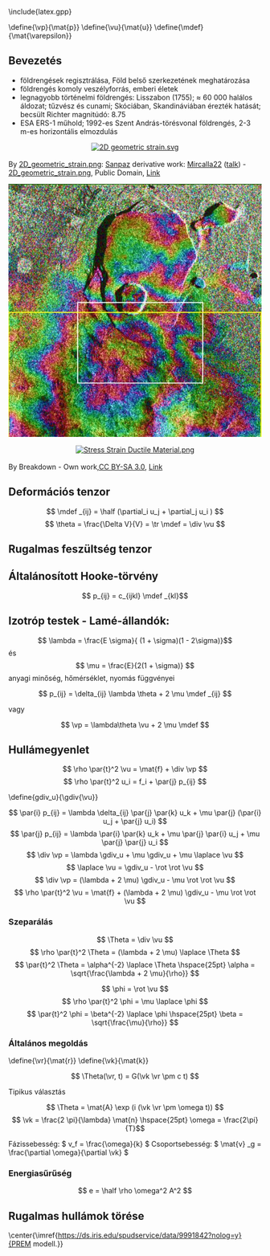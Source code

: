 \include{latex.gpp}

\define{\vp}{\mat{p}}
\define{\vu}{\mat{u}}
\define{\mdef}{\mat{\varepsilon}}


## Bevezetés

- földrengések regisztrálása, Föld belső szerkezetének meghatározása
- földrengés komoly veszélyforrás, emberi életek
- legnagyobb történelmi földrengés: Lisszabon (1755); &approx; 60 000 halálos
áldozat; tűzvész és cunami; Skóciában, Skandináviában érezték hatását; becsült Richter magnitúdó: 8.75
- ESA ERS-1 műhold; 1992-es Szent András-törésvonal földrengés, 2-3 m-es
horizontális elmozdulás

<p><a href="https://commons.wikimedia.org/wiki/File:2D_geometric_strain.svg#/media/File:2D_geometric_strain.svg">
<center>
<img src="https://upload.wikimedia.org/wikipedia/commons/thumb/2/23/2D_geometric_strain.svg/1200px-2D_geometric_strain.svg.png" width="600" alt="2D geometric strain.svg">
</center>
</a><br>By <a href="//commons.wikimedia.org/wiki/File:2D_geometric_strain.png" title="File:2D geometric strain.png">2D_geometric_strain.png</a>: <a href="//commons.wikimedia.org/wiki/User:Sanpaz" title="User:Sanpaz">Sanpaz</a>
derivative work: <a href="//commons.wikimedia.org/wiki/User:Mircalla22" title="User:Mircalla22">Mircalla22</a> (<a href="//commons.wikimedia.org/wiki/User_talk:Mircalla22" title="User talk:Mircalla22"><span class="signature-talk">talk</span></a>) - <a href="//commons.wikimedia.org/wiki/File:2D_geometric_strain.png" title="File:2D geometric strain.png">2D_geometric_strain.png</a>, Public Domain, <a href="https://commons.wikimedia.org/w/index.php?curid=7680077">Link</a></p>

<img src="https://raw.githubusercontent.com/bozso/texfiles/master/images/SAR_Kilauea_topo_interferogram.jpg">

<p>
<a href="https://commons.wikimedia.org/wiki/File:Stress_Strain_Ductile_Material.png#/media/File:Stress_Strain_Ductile_Material.png">
<center>
<img src="https://upload.wikimedia.org/wikipedia/commons/8/84/Stress_Strain_Ductile_Material.png" width="600" alt="Stress Strain Ductile Material.png">
</center>
</a><br>By Breakdown - <span class="int-own-work" lang="en">Own work</span>,<a href="http://creativecommons.org/licenses/by-sa/3.0/" title="Creative Commons Attribution-Share Alike 3.0">CC BY-SA 3.0</a>, <a href="https://commons.wikimedia.org/w/index.php?curid=3702892">Link</a></p>

## Deformációs tenzor

$$ \mdef _{ij} = \half (\partial_i u_j + \partial_j u_i ) $$
$$ \theta = \frac{\Delta V}{V} = \tr \mdef = \div \vu $$

## Rugalmas feszültség tenzor

## Általánosított Hooke-törvény
$$ p_{ij} = c_{ijkl} \mdef _{kl}$$

## Izotróp testek - Lamé-állandók:

$$ \lambda  = \frac{E \sigma}{ (1 + \sigma)(1 - 2\sigma)}$$
és
$$ \mu = \frac{E}{2(1 + \sigma)} $$
anyagi minőség, hőmérséklet, nyomás függvényei

$$ p_{ij} = \delta_{ij} \lambda \theta + 2 \mu \mdef _{ij} $$

vagy

$$ \vp = \lambda\theta \vu + 2 \mu \mdef $$

## Hullámegyenlet

$$ \rho \par{t}^2 \vu = \mat{f} + \div \vp $$
$$ \rho \par{t}^2 u_i = f_i + \par{j} p_{ij} $$

\define{gdiv_u}{\gdiv{\vu}}

$$ \par{i} p_{ij} = \lambda \delta_{ij} \par{j} \par{k} u_k  + \mu \par{j} (\par{i} u_j + \par{j} u_i) $$
$$ \par{j} p_{ij} = \lambda \par{i} \par{k} u_k  + \mu \par{j} \par{i} u_j + \mu \par{j} \par{j} u_i $$
$$ \div \vp = \lambda \gdiv_u  + \mu \gdiv_u + \mu \laplace \vu $$
$$ \laplace \vu = \gdiv_u - \rot \rot \vu $$
$$ \div \vp = (\lambda + 2 \mu) \gdiv_u  - \mu \rot \rot \vu $$
$$ \rho \par{t}^2 \vu = \mat{f} + (\lambda + 2 \mu) \gdiv_u  - \mu \rot \rot \vu $$

### Szeparálás

$$ \Theta = \div \vu $$
$$ \rho \par{t}^2 \Theta = (\lambda + 2 \mu) \laplace \Theta $$
$$ \par{t}^2 \Theta = \alpha^{-2} \laplace \Theta \hspace{25pt} \alpha = \sqrt{\frac{\lambda + 2 \mu}{\rho}} $$

$$ \phi = \rot \vu $$
$$ \rho \par{t}^2 \phi = \mu \laplace \phi $$
$$ \par{t}^2 \phi = \beta^{-2} \laplace \phi \hspace{25pt} \beta = \sqrt{\frac{\mu}{\rho}} $$

### Általános megoldás

\define{\vr}{\mat{r}}
\define{\vk}{\mat{k}}

$$ \Theta(\vr, t) = G(\vk \vr \pm c t) $$

Tipikus választás

$$ \Theta = \mat{A} \exp (i (\vk \vr \pm \omega t)) $$
$$ \vk = \frac{2 \pi}{\lambda} \mat{n} \hspace{25pt} \omega = \frac{2\pi}{T}$$

Fázissebesség: $ v_f = \frac{\omega}{k} $
Csoportsebesség: $ \mat{v} _g = \frac{\partial \omega}{\partial \vk} $

### Energiasűrűség

$$ e = \half \rho \omega^2 A^2 $$

## Rugalmas hullámok törése



\center{\imref{https://ds.iris.edu/spudservice/data/9991842?nolog=y}{PREM modell.}}
